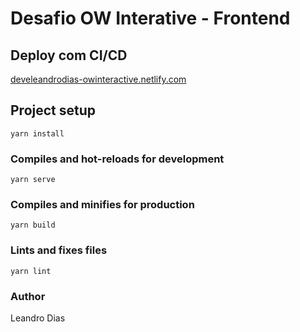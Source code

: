 # Desafio OW Interative - Frontend

## Deploy com CI/CD
[develeandrodias-owinteractive.netlify.com](develeandrodias-owinteractive.netlify.com)

## Project setup
```
yarn install
```

### Compiles and hot-reloads for development
```
yarn serve
```

### Compiles and minifies for production
```
yarn build
```

### Lints and fixes files
```
yarn lint
```

### Author
Leandro Dias
